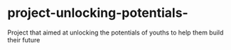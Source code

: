 # project-unlocking-potentials-
Project that aimed at unlocking the potentials of youths to help them build their future 
